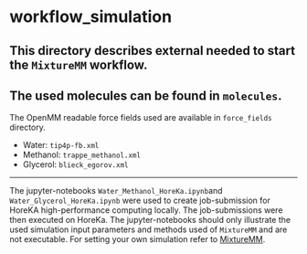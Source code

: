 # workflow_simulation

This directory describes external needed to start the `MixtureMM` workflow.
---
The used molecules can be found in `molecules`.
---
The OpenMM readable force fields used are available in `force_fields` directory.
* Water: `tip4p-fb.xml`
* Methanol: `trappe_methanol.xml`
* Glycerol: `blieck_egorov.xml`
---
The jupyter-notebooks `Water_Methanol_HoreKa.ipynb`and `Water_Glycerol_HoreKa.ipynb` were used to create job-submission for HoreKA high-performance computing locally. The job-submissions were then executed on HoreKa. The jupyter-notebooks should only illustrate the used simulation input parameters and methods used of `MixtureMM` and are not executable. For setting your own simulation refer to [MixtureMM](https://coldcoffee97.github.io/mixturemm/). 
